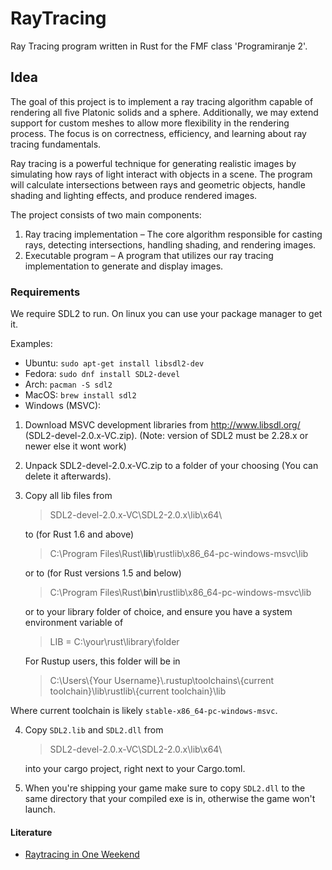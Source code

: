# RayTracing

Ray Tracing program written in Rust for the FMF class 'Programiranje 2'.


## Idea
The goal of this project is to implement a ray tracing algorithm capable of rendering all five Platonic solids and a sphere. Additionally, we may extend support for custom meshes to allow more flexibility in the rendering process. The focus is on correctness, efficiency, and learning about ray tracing fundamentals.

Ray tracing is a powerful technique for generating realistic images by simulating how rays of light interact with objects in a scene. The program will calculate intersections between rays and geometric objects, handle shading and lighting effects, and produce rendered images.

The project consists of two main components:

1. Ray tracing implementation – The core algorithm responsible for casting rays, detecting intersections, handling shading, and rendering images.
2. Executable program – A program that utilizes our ray tracing implementation to generate and display images.

### Requirements

We require SDL2 to run. On linux you can use your package manager to get it.

Examples:
- Ubuntu: `sudo apt-get install libsdl2-dev`
- Fedora: `sudo dnf install SDL2-devel`
- Arch: `pacman -S sdl2`
- MacOS: `brew install sdl2`
- Windows (MSVC):

1. Download MSVC development libraries from http://www.libsdl.org/ (SDL2-devel-2.0.x-VC.zip). (Note: version of SDL2 must be 2.28.x or newer else it wont work)
2. Unpack SDL2-devel-2.0.x-VC.zip to a folder of your choosing (You can delete it afterwards).
3. Copy all lib files from
    > SDL2-devel-2.0.x-VC\SDL2-2.0.x\lib\x64\

    to (for Rust 1.6 and above)
    > C:\Program Files\Rust\\**lib**\rustlib\x86_64-pc-windows-msvc\lib

    or to (for Rust versions 1.5 and below)
    > C:\Program Files\Rust\\**bin**\rustlib\x86_64-pc-windows-msvc\lib

    or to your library folder of choice, and ensure you have a system environment variable of
    > LIB = C:\your\rust\library\folder

    For Rustup users, this folder will be in
    > C:\Users\\{Your Username}\\.rustup\toolchains\\{current toolchain}\lib\rustlib\\{current toolchain}\lib

  Where current toolchain is likely `stable-x86_64-pc-windows-msvc`.

4. Copy `SDL2.lib` and `SDL2.dll` from
    > SDL2-devel-2.0.x-VC\SDL2-2.0.x\lib\x64\

    into your cargo project, right next to your Cargo.toml.

5. When you're shipping your game make sure to copy `SDL2.dll` to the same directory that your compiled exe is in, otherwise the game won't launch.

#### Literature

- [Raytracing in One Weekend](https://raytracing.github.io/)
